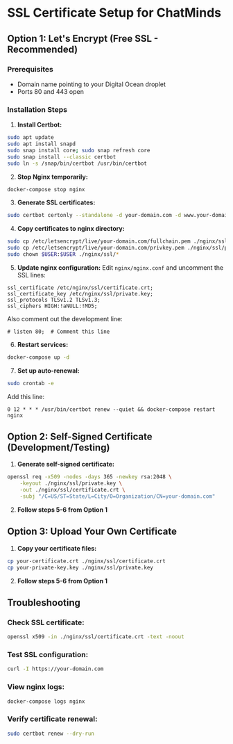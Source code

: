 # SSL Certificate Setup for ChatMinds

## Option 1: Let's Encrypt (Free SSL - Recommended)

### Prerequisites
- Domain name pointing to your Digital Ocean droplet
- Ports 80 and 443 open

### Installation Steps

1. **Install Certbot:**
```bash
sudo apt update
sudo apt install snapd
sudo snap install core; sudo snap refresh core
sudo snap install --classic certbot
sudo ln -s /snap/bin/certbot /usr/bin/certbot
```

2. **Stop Nginx temporarily:**
```bash
docker-compose stop nginx
```

3. **Generate SSL certificates:**
```bash
sudo certbot certonly --standalone -d your-domain.com -d www.your-domain.com
```

4. **Copy certificates to nginx directory:**
```bash
sudo cp /etc/letsencrypt/live/your-domain.com/fullchain.pem ./nginx/ssl/certificate.crt
sudo cp /etc/letsencrypt/live/your-domain.com/privkey.pem ./nginx/ssl/private.key
sudo chown $USER:$USER ./nginx/ssl/*
```

5. **Update nginx configuration:**
Edit `nginx/nginx.conf` and uncomment the SSL lines:
```nginx
ssl_certificate /etc/nginx/ssl/certificate.crt;
ssl_certificate_key /etc/nginx/ssl/private.key;
ssl_protocols TLSv1.2 TLSv1.3;
ssl_ciphers HIGH:!aNULL:!MD5;
```

Also comment out the development line:
```nginx
# listen 80;  # Comment this line
```

6. **Restart services:**
```bash
docker-compose up -d
```

7. **Set up auto-renewal:**
```bash
sudo crontab -e
```
Add this line:
```
0 12 * * * /usr/bin/certbot renew --quiet && docker-compose restart nginx
```

## Option 2: Self-Signed Certificate (Development/Testing)

1. **Generate self-signed certificate:**
```bash
openssl req -x509 -nodes -days 365 -newkey rsa:2048 \
    -keyout ./nginx/ssl/private.key \
    -out ./nginx/ssl/certificate.crt \
    -subj "/C=US/ST=State/L=City/O=Organization/CN=your-domain.com"
```

2. **Follow steps 5-6 from Option 1**

## Option 3: Upload Your Own Certificate

1. **Copy your certificate files:**
```bash
cp your-certificate.crt ./nginx/ssl/certificate.crt
cp your-private-key.key ./nginx/ssl/private.key
```

2. **Follow steps 5-6 from Option 1**

## Troubleshooting

### Check SSL certificate:
```bash
openssl x509 -in ./nginx/ssl/certificate.crt -text -noout
```

### Test SSL configuration:
```bash
curl -I https://your-domain.com
```

### View nginx logs:
```bash
docker-compose logs nginx
```

### Verify certificate renewal:
```bash
sudo certbot renew --dry-run
```